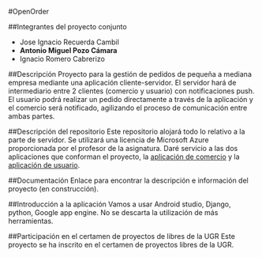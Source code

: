 #OpenOrder

##Integrantes del proyecto conjunto
- Jose Ignacio Recuerda Cambil
- **Antonio Miguel Pozo Cámara**
- Ignacio Romero Cabrerizo

##Descripción
Proyecto para la gestión de pedidos de pequeña a mediana empresa mediante una aplicación cliente-servidor. El servidor hará de intermediario entre 2 clientes (comercio y usuario) con notificaciones push. El usuario podrá realizar un pedido directamente a través de la aplicación y el comercio será notificado, agilizando el proceso de comunicación entre ambas partes.

##Descripción del repositorio
Este repositorio alojará todo lo relativo a la parte de servidor. Se utilizará una licencia de Microsoft Azure proporcionada por el profesor de la asignatura.
Daré servicio a las dos aplicaciones que conforman el proyecto, la [aplicación de comercio](https://github.com/ignaciorecuerda/Proyecto_IV) y la [aplicación de usuario](https://github.com/nachobit/IV_PR_OpenOrder).

##Documentación
Enlace para encontrar la descripción e información del proyecto (en construcción).

##Introducción a la aplicación
Vamos a usar Android studio, Django, python, Google app engine. No se descarta la utilización de más herramientas.

##Participación en el certamen de proyectos de libres de la UGR
Este proyecto se ha inscrito en el certamen de proyectos libres de la UGR.
